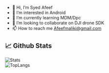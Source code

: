 - 👋 Hi, I’m Syed Afeef
- 👀 I’m interested in Android
- 🌱 I’m currently learning MDM/Dpc
- 💞️ I’m looking to collaborate on DJI drone SDK
- 📫 How to reach me Afeefmaliki@gmail.com



## 📈 Github Stats

![Stats](https://github-readme-stats.vercel.app/api?username=syedafeef&show_icons=true&theme=chartreuse-dark)     
![TopLangs](https://github-readme-stats.vercel.app/api/top-langs?username=syedafeef&layout=compact&show_icons=true&theme=chartreuse-dark)
<!---
syedafeef/syedafeef is a ✨ special ✨ repository because its `README.md` (this file) appears on your GitHub profile.
You can click the Preview link to take a look at your changes.
--->
